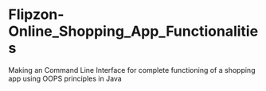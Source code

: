 # Flipzon-Online_Shopping_App_Functionalities
Making an Command Line Interface for complete functioning of a shopping app using OOPS principles in Java
